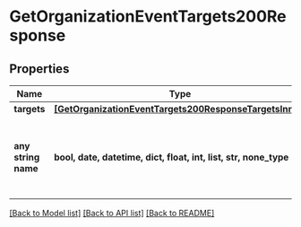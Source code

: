 # GetOrganizationEventTargets200Response


## Properties
Name | Type | Description | Notes
------------ | ------------- | ------------- | -------------
**targets** | [**[GetOrganizationEventTargets200ResponseTargetsInner]**](GetOrganizationEventTargets200ResponseTargetsInner.md) |  | [optional] 
**any string name** | **bool, date, datetime, dict, float, int, list, str, none_type** | any string name can be used but the value must be the correct type | [optional]

[[Back to Model list]](../README.md#documentation-for-models) [[Back to API list]](../README.md#documentation-for-api-endpoints) [[Back to README]](../README.md)


